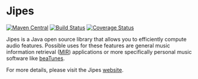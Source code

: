 # Jipes

[![Maven Central](https://maven-badges.herokuapp.com/maven-central/com.tagtraum/jipes/badge.svg)](http://mvnrepository.com/artifact/com.tagtraum/jipes)
[![Build Status](https://travis-ci.org/hendriks73/jipes.svg?branch=master)](https://travis-ci.org/hendriks73/jipes)
[![Coverage Status](https://coveralls.io/repos/hendriks73/jipes/badge.svg?branch=master)](https://coveralls.io/r/hendriks73/jipes?branch=master)

Jipes is a Java open source library that allows you to efficiently compute audio features. Possible uses for these
features are general music information retrieval ([MIR](http://en.wikipedia.org/wiki/Music_information_retrieval))
applications or more specifically personal music software like [beaTunes](http://www.beatunes.com).

For more details, please visit the Jipes [website](http://www.tagtraum.com/jipes/).